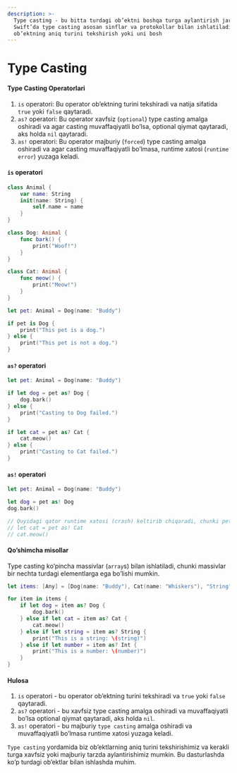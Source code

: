 ```yaml
---
description: >-
  Type casting - bu bitta turdagi ob’ektni boshqa turga aylantirish jarayonidir.
  Swift’da type casting asosan sinflar va protokollar bilan ishlatiladi. Bu
  ob’ektning aniq turini tekshirish yoki uni bosh
---
```


# Type Casting

#### Type Casting Operatorlari

1. `is` operatori: Bu operator ob’ektning turini tekshiradi va natija sifatida `true` yoki `false` qaytaradi.
2. `as?` operatori: Bu operator xavfsiz (`optional`) type casting amalga oshiradi va agar casting muvaffaqiyatli bo’lsa, optional qiymat qaytaradi, aks holda `nil` qaytaradi.
3. `as!` operatori: Bu operator majburiy (`forced`) type casting amalga oshiradi va agar casting muvaffaqiyatli bo’lmasa, runtime xatosi (`runtime error`) yuzaga keladi.

#### `is` operatori

```swift
class Animal {
    var name: String
    init(name: String) {
        self.name = name
    }
}

class Dog: Animal {
    func bark() {
        print("Woof!")
    }
}

class Cat: Animal {
    func meow() {
        print("Meow!")
    }
}

let pet: Animal = Dog(name: "Buddy")

if pet is Dog {
    print("This pet is a dog.")
} else {
    print("This pet is not a dog.")
}
```

#### `as?` operatori

```swift
let pet: Animal = Dog(name: "Buddy")

if let dog = pet as? Dog {
    dog.bark()
} else {
    print("Casting to Dog failed.")
}

if let cat = pet as? Cat {
    cat.meow()
} else {
    print("Casting to Cat failed.")
}
```

#### `as!` operatori

```swift
let pet: Animal = Dog(name: "Buddy")

let dog = pet as! Dog
dog.bark()

// Quyidagi qator runtime xatosi (crash) keltirib chiqaradi, chunki pet aslida Cat emas
// let cat = pet as! Cat
// cat.meow()
```

#### Qo’shimcha misollar

Type casting ko’pincha massivlar (`array`s) bilan ishlatiladi, chunki massivlar bir nechta turdagi elementlarga ega bo’lishi mumkin.

```swift
let items: [Any] = [Dog(name: "Buddy"), Cat(name: "Whiskers"), "String", 42]

for item in items {
    if let dog = item as? Dog {
        dog.bark()
    } else if let cat = item as? Cat {
        cat.meow()
    } else if let string = item as? String {
        print("This is a string: \(string)")
    } else if let number = item as? Int {
        print("This is a number: \(number)")
    }
}
```

#### Hulosa

1. `is` operatori - bu operator ob’ektning turini tekshiradi va `true` yoki `false` qaytaradi.
2. `as?` operatori - bu xavfsiz type casting amalga oshiradi va muvaffaqiyatli bo’lsa optional qiymat qaytaradi, aks holda `nil`.
3. `as!` operatori - bu majburiy `type casting` amalga oshiradi va muvaffaqiyatli bo’lmasa runtime xatosi yuzaga keladi.

`Type casting` yordamida biz ob’ektlarning aniq turini tekshirishimiz va kerakli turga xavfsiz yoki majburiy tarzda aylantirishimiz mumkin. Bu dasturlashda ko’p turdagi ob’ektlar bilan ishlashda muhim.

